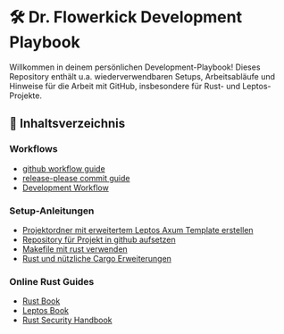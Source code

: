 # 🛠️ Dr. Flowerkick Development Playbook

Willkommen in deinem persönlichen Development-Playbook! Dieses Repository enthält u.a.
wiederverwendbaren Setups, Arbeitsabläufe und Hinweise für die Arbeit mit GitHub,
insbesondere für Rust- und Leptos-Projekte.

## 📁 Inhaltsverzeichnis

### Workflows

* [github workflow guide](workflows/github-workflow.md)
* [release-please commit guide](workflows/release-please.md)
* [Development Workflow](workflows/development-workflow.md)

### Setup-Anleitungen

* [Projektordner mit erweitertem Leptos Axum Template erstellen](setup/leptos-template.md)
* [Repository für Projekt in github aufsetzen](setup/github-project-repo.md)
* [Makefile mit rust verwenden](setup/make.md)
* [Rust und nützliche Cargo Erweiterungen](setup/rust-setup.md)

### Online Rust Guides

* [Rust Book](https://doc.rust-lang.org/book/)
* [Leptos Book](https://book.leptos.dev/01_introduction.html)
* [Rust Security Handbook](https://yevh.github.io/rust-security-handbook/)

